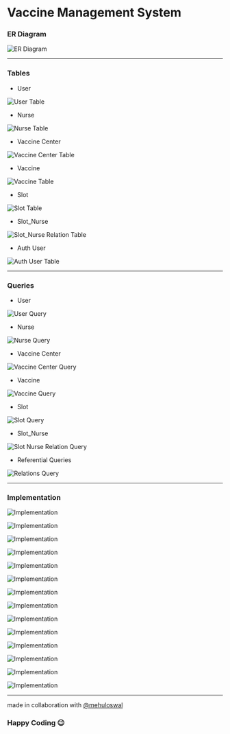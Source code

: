 # Vaccine Management System

### ER Diagram

![ER Diagram](https://github.com/BurhanuddinMerchant/dbsl-mini-project/blob/master/assets/er_diagram.png?raw=true)

<hr>

### Tables

- User

![User Table](https://github.com/BurhanuddinMerchant/dbsl-mini-project/blob/master/assets/user_table.png?raw=true)

- Nurse

![Nurse Table](https://github.com/BurhanuddinMerchant/dbsl-mini-project/blob/master/assets/nurse_table.png?raw=true)

- Vaccine Center

![Vaccine Center Table](https://github.com/BurhanuddinMerchant/dbsl-mini-project/blob/master/assets/vaccine_center_table.png?raw=true)

- Vaccine

![Vaccine Table](https://github.com/BurhanuddinMerchant/dbsl-mini-project/blob/master/assets/vaccine_table.png?raw=true)

- Slot

![Slot Table](https://github.com/BurhanuddinMerchant/dbsl-mini-project/blob/master/assets/slot_table.png?raw=true)

- Slot_Nurse

![Slot_Nurse Relation Table](https://github.com/BurhanuddinMerchant/dbsl-mini-project/blob/master/assets/nurse_slot_table.png?raw=true)

- Auth User

![Auth User Table](https://github.com/BurhanuddinMerchant/dbsl-mini-project/blob/master/assets/auth_user_table.png?raw=true)

<hr>

### Queries

- User

![User Query](https://github.com/BurhanuddinMerchant/dbsl-mini-project/blob/master/assets/user_query.png?raw=true)

- Nurse

![Nurse Query](https://github.com/BurhanuddinMerchant/dbsl-mini-project/blob/master/assets/nurse_query.png?raw=true)

- Vaccine Center

![Vaccine Center Query](https://github.com/BurhanuddinMerchant/dbsl-mini-project/blob/master/assets/vaccine_center_query.png?raw=true)

- Vaccine

![Vaccine Query](https://github.com/BurhanuddinMerchant/dbsl-mini-project/blob/master/assets/vaccine_query.png?raw=true)

- Slot

![Slot Query](https://github.com/BurhanuddinMerchant/dbsl-mini-project/blob/master/assets/slot_query.png?raw=true)

- Slot_Nurse

![Slot Nurse Relation Query](https://github.com/BurhanuddinMerchant/dbsl-mini-project/blob/master/assets/slot_nurse_query.png?raw=true)

- Referential Queries

![Relations Query](https://github.com/BurhanuddinMerchant/dbsl-mini-project/blob/master/assets/relations_query.png?raw=true)

<hr>

### Implementation

![Implementation](https://github.com/BurhanuddinMerchant/dbsl-mini-project/blob/master/assets/imp_1.png?raw=true)

![Implementation](https://github.com/BurhanuddinMerchant/dbsl-mini-project/blob/master/assets/imp_2.png?raw=true)

![Implementation](https://github.com/BurhanuddinMerchant/dbsl-mini-project/blob/master/assets/imp_3.png?raw=true)

![Implementation](https://github.com/BurhanuddinMerchant/dbsl-mini-project/blob/master/assets/imp_4.png?raw=true)

![Implementation](https://github.com/BurhanuddinMerchant/dbsl-mini-project/blob/master/assets/imp_5.png?raw=true)

![Implementation](https://github.com/BurhanuddinMerchant/dbsl-mini-project/blob/master/assets/imp_6.png?raw=true)

![Implementation](https://github.com/BurhanuddinMerchant/dbsl-mini-project/blob/master/assets/imp_7.png?raw=true)

![Implementation](https://github.com/BurhanuddinMerchant/dbsl-mini-project/blob/master/assets/imp_8.png?raw=true)

![Implementation](https://github.com/BurhanuddinMerchant/dbsl-mini-project/blob/master/assets/imp_9.png?raw=true)

![Implementation](https://github.com/BurhanuddinMerchant/dbsl-mini-project/blob/master/assets/imp_10.png?raw=true)

![Implementation](https://github.com/BurhanuddinMerchant/dbsl-mini-project/blob/master/assets/imp_11.png?raw=true)

![Implementation](https://github.com/BurhanuddinMerchant/dbsl-mini-project/blob/master/assets/imp_12.png?raw=true)

![Implementation](https://github.com/BurhanuddinMerchant/dbsl-mini-project/blob/master/assets/imp_13.png?raw=true)

![Implementation](https://github.com/BurhanuddinMerchant/dbsl-mini-project/blob/master/assets/imp_14.png?raw=true)

<hr>

made in collaboration with [@mehuloswal](https://github.com/mehuloswal)

### Happy Coding :wink:
